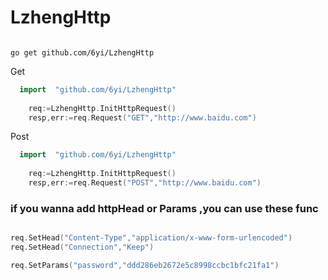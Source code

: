 # LzhengHttp

```shell

go get github.com/6yi/LzhengHttp

```

Get
```go
  import  "github.com/6yi/LzhengHttp"
  
	req:=LzhengHttp.InitHttpRequest()
	resp,err:=req.Request("GET","http://www.baidu.com")

```
Post

```go
  import  "github.com/6yi/LzhengHttp"
  
	req:=LzhengHttp.InitHttpRequest()
	resp,err:=req.Request("POST","http://www.baidu.com")
```

### if you wanna add httpHead or Params ,you can use these func

``` go

req.SetHead("Content-Type","application/x-www-form-urlencoded")
req.SetHead("Connection","Keep")

req.SetParams("password","ddd286eb2672e5c8998ccbc1bfc21fa1")
```


